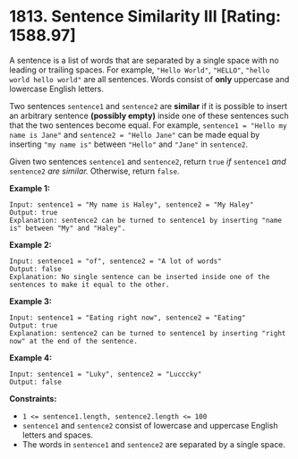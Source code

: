 # 1813. Sentence Similarity III [Rating: 1588.97]

A sentence is a list of words that are separated by a single space with no leading or trailing spaces. For example, `"Hello World"`, `"HELLO"`, `"hello world hello world"` are all sentences. Words consist of **only** uppercase and lowercase English letters.

Two sentences `sentence1` and `sentence2` are **similar** if it is possible to insert an arbitrary sentence **(possibly empty)** inside one of these sentences such that the two sentences become equal. For example, `sentence1 = "Hello my name is Jane"` and `sentence2 = "Hello Jane"` can be made equal by inserting `"my name is"` between `"Hello"` and `"Jane"` in `sentence2`.

Given two sentences `sentence1` and `sentence2`, return `true` *if* `sentence1` *and* `sentence2` *are similar.* Otherwise, return `false`.

 

**Example 1:**

```
Input: sentence1 = "My name is Haley", sentence2 = "My Haley"
Output: true
Explanation: sentence2 can be turned to sentence1 by inserting "name is" between "My" and "Haley".
```

**Example 2:**

```
Input: sentence1 = "of", sentence2 = "A lot of words"
Output: false
Explanation: No single sentence can be inserted inside one of the sentences to make it equal to the other.
```

**Example 3:**

```
Input: sentence1 = "Eating right now", sentence2 = "Eating"
Output: true
Explanation: sentence2 can be turned to sentence1 by inserting "right now" at the end of the sentence.
```

**Example 4:**

```
Input: sentence1 = "Luky", sentence2 = "Lucccky"
Output: false
```

 

**Constraints:**

- `1 <= sentence1.length, sentence2.length <= 100`
- `sentence1` and `sentence2` consist of lowercase and uppercase English letters and spaces.
- The words in `sentence1` and `sentence2` are separated by a single space.